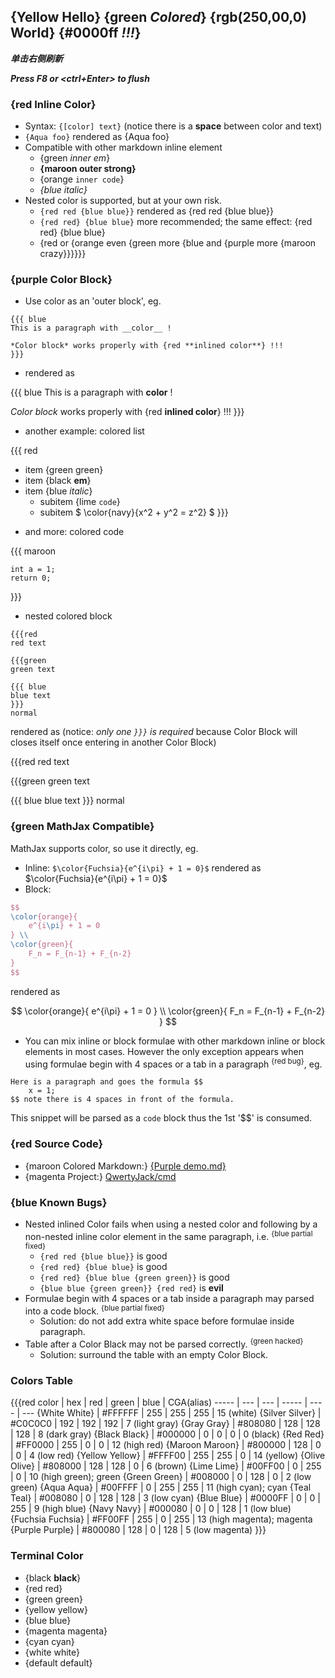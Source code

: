 ## **{Yellow Hello}** {green *Colored*} {rgb(250,00,0) World} {#0000ff ***!!!***}
***单击右侧刷新***

***Press F8 or <ctrl+Enter> to flush***

### {red Inline Color}
+ Syntax: `{[color] text}` (notice there is a __space__ between color and text)
+ `{Aqua foo}` rendered as {Aqua foo}
+ Compatible with other markdown inline element
    - {green _inner em_}
    - __{maroon outer strong}__
    - {orange `inner code`}
    - *{blue italic}*
+ Nested color is supported, but at your own risk.
    - `{red red {blue blue}}` rendered as {red red {blue blue}}
    - `{red red} {blue blue}` more recommended; the same effect: {red red} {blue blue}
    - {red or {orange even {green more {blue and {purple more {maroon crazy}}}}}}

### {purple Color Block}
- Use color as an 'outer block', eg.

```
{{{ blue
This is a paragraph with __color__ !

*Color block* works properly with {red **inlined color**} !!!
}}}
```
- rendered as

{{{ blue
This is a paragraph with __color__ !

*Color block* works properly with {red **inlined color**} !!!
}}}

- another example: colored list

{{{ red
+ item {green green}
+ item {black __em__}
+ item {blue *italic*}
    - subitem {lime `code`}
    - subitem $ \color{navy}{x^2 + y^2 = z^2} $
}}}

- and more: colored code

{{{ maroon
```
int a = 1;
return 0;
```
}}}

- nested colored block

```
{{{red
red text

{{{green
green text

{{{ blue
blue text
}}}
normal
```
rendered as (notice: *only one `}}}` is required* because Color Block will closes
itself once entering in another Color Block)

{{{red
red text

{{{green
green text

{{{ blue
blue text
}}}
normal

### {green MathJax Compatible}
MathJax supports color, so use it directly, eg.

+ Inline: `$\color{Fuchsia}{e^{i\pi} + 1 = 0}$`  rendered as  $\color{Fuchsia}{e^{i\pi} + 1 = 0}$
+ Block:

```tex
$$
\color{orange}{
    e^{i\pi} + 1 = 0
} \\
\color{green}{
    F_n = F_{n-1} + F_{n-2}
}
$$
```
rendered as

$$
\color{orange}{
    e^{i\pi} + 1 = 0
} \\
\color{green}{
    F_n = F_{n-1} + F_{n-2}
}
$$

+ You can mix inline or block formulae with other markdown inline or block
elements in most cases. However the only exception appears when using formulae
begin with 4 spaces or a tab in a paragraph <sup>{red bug}</sup>, eg.

```
Here is a paragraph and goes the formula $$
    x = 1;
$$ note there is 4 spaces in front of the formula.
```
This snippet will be parsed as a `code` block thus the 1st '$$' is consumed.

### {red Source Code}
+ {maroon Colored Markdown:} [{Purple demo.md}](demo.md)
+ {magenta Project:} [QwertyJack/cmd](https://github.com/QwertyJack/cmd)

### {blue Known Bugs}
+ Nested inlined Color fails when using a nested color and following by a non-nested inline color element in the same paragraph, i.e. <sup>{blue partial fixed}</sup>
    - `{red red {blue blue}}` is good
    - `{red red} {blue blue}` is good
    - `{red red} {blue blue {green green}}` is good
    - `{blue blue {green green}} {red red}` is **evil**
+ Formulae begin with 4 spaces or a tab inside a paragraph may parsed into a code block. <sup>{blue partial fixed}</sup>
    - Solution: do not add extra white space before formulae inside paragraph.
+ Table after a Color Black may not be parsed correctly. <sup>{green hacked}</sup>
    - Solution: surround the table with an empty Color Block.

### Colors Table

{{{red
color | hex | red | green | blue | CGA(alias)
----- | --- | --- | ----- | ---- | ---
{White White}  | #FFFFFF | 255 | 255 | 255 | 15 (white)
{Silver Silver}  | #C0C0C0 | 192 | 192 | 192 | 7 (light gray)
{Gray Gray}  | #808080 | 128 | 128 | 128 | 8 (dark gray)
{Black Black}  | #000000 | 0 | 0 | 0 | 0 (black)
{Red Red}  | #FF0000 | 255 | 0 | 0 | 12 (high red)
{Maroon Maroon}  | #800000 | 128 | 0 | 0 | 4 (low red)
{Yellow Yellow}  | #FFFF00 | 255 | 255 | 0 | 14 (yellow)
{Olive Olive}  | #808000 | 128 | 128 | 0 | 6 (brown)
{Lime Lime}  | #00FF00 | 0 | 255 | 0 | 10 (high green); green
{Green Green}  | #008000 | 0 | 128 | 0 | 2 (low green)
{Aqua Aqua}  | #00FFFF | 0 | 255 | 255 | 11 (high cyan); cyan
{Teal Teal}  | #008080 | 0 | 128 | 128 | 3 (low cyan)
{Blue Blue}  | #0000FF | 0 | 0 | 255 | 9 (high blue)
{Navy Navy}  | #000080 | 0 | 0 | 128 | 1 (low blue)
{Fuchsia Fuchsia}  | #FF00FF | 255 | 0 | 255 | 13 (high magenta); magenta
{Purple Purple}  | #800080 | 128 | 0 | 128 | 5 (low magenta)
}}}

### Terminal Color
+  {black **black**}
+  {red red}
+  {green green}  
+  {yellow yellow} 
+  {blue blue}   
+  {magenta magenta}
+  {cyan cyan}   
+  {white white}  
+  {default default}
